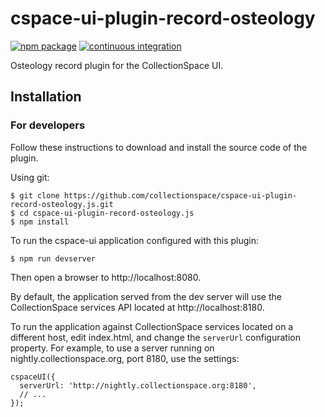 # cspace-ui-plugin-record-osteology

[![npm package](https://img.shields.io/npm/v/cspace-ui-plugin-record-osteology.svg)](https://www.npmjs.com/package/cspace-ui-plugin-record-osteology)
[![continuous integration](https://github.com/collectionspace/cspace-ui-plugin-record-osteology.js/actions/workflows/ci-js.yml/badge.svg?branch=master&event=push)](https://github.com/collectionspace/cspace-ui-plugin-record-osteology.js/actions/workflows/ci-js.yml)

Osteology record plugin for the CollectionSpace UI.

## Installation

### For developers

Follow these instructions to download and install the source code of the plugin.

Using git:

```
$ git clone https://github.com/collectionspace/cspace-ui-plugin-record-osteology.js.git
$ cd cspace-ui-plugin-record-osteology.js
$ npm install
```

To run the cspace-ui application configured with this plugin:

```
$ npm run devserver
```

Then open a browser to http://localhost:8080.

By default, the application served from the dev server will use the CollectionSpace services API
located at http://localhost:8180.

To run the application against CollectionSpace services located on a different host, edit
index.html, and change the `serverUrl` configuration property. For example, to use a server running
on nightly.collectionspace.org, port 8180, use the settings:

```
cspaceUI({
  serverUrl: 'http://nightly.collectionspace.org:8180',
  // ...
});
```
